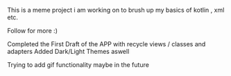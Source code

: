 This is a meme project i am working on to brush up my basics of kotlin , xml etc.

Follow for more :)

Completed the First Draft of the APP with recycle views / classes and adapters 
Added Dark/Light Themes aswell

Trying to add gif functionality maybe in the future
